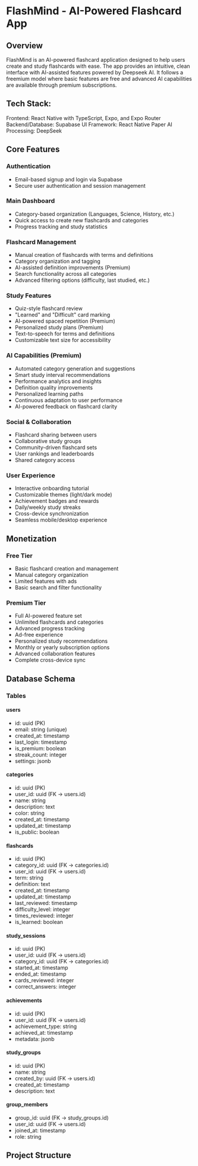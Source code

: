 # FlashMind - AI-Powered Flashcard App

## Overview

FlashMind is an AI-powered flashcard application designed to help users create and study flashcards with ease. The app provides an intuitive, clean interface with AI-assisted features powered by Deepseek AI. It follows a freemium model where basic features are free and advanced AI capabilities are available through premium subscriptions.

## Tech Stack:

Frontend: React Native with TypeScript, Expo, and Expo Router
Backend/Database: Supabase
UI Framework: React Native Paper
AI Processing: DeepSeek

## Core Features

### Authentication

- Email-based signup and login via Supabase
- Secure user authentication and session management

### Main Dashboard

- Category-based organization (Languages, Science, History, etc.)
- Quick access to create new flashcards and categories
- Progress tracking and study statistics

### Flashcard Management

- Manual creation of flashcards with terms and definitions
- Category organization and tagging
- AI-assisted definition improvements (Premium)
- Search functionality across all categories
- Advanced filtering options (difficulty, last studied, etc.)

### Study Features

- Quiz-style flashcard review
- "Learned" and "Difficult" card marking
- AI-powered spaced repetition (Premium)
- Personalized study plans (Premium)
- Text-to-speech for terms and definitions
- Customizable text size for accessibility

### AI Capabilities (Premium)

- Automated category generation and suggestions
- Smart study interval recommendations
- Performance analytics and insights
- Definition quality improvements
- Personalized learning paths
- Continuous adaptation to user performance
- AI-powered feedback on flashcard clarity

### Social & Collaboration

- Flashcard sharing between users
- Collaborative study groups
- Community-driven flashcard sets
- User rankings and leaderboards
- Shared category access

### User Experience

- Interactive onboarding tutorial
- Customizable themes (light/dark mode)
- Achievement badges and rewards
- Daily/weekly study streaks
- Cross-device synchronization
- Seamless mobile/desktop experience

## Monetization

### Free Tier

- Basic flashcard creation and management
- Manual category organization
- Limited features with ads
- Basic search and filter functionality

### Premium Tier

- Full AI-powered feature set
- Unlimited flashcards and categories
- Advanced progress tracking
- Ad-free experience
- Personalized study recommendations
- Monthly or yearly subscription options
- Advanced collaboration features
- Complete cross-device sync

## Database Schema

### Tables

#### users

- id: uuid (PK)
- email: string (unique)
- created_at: timestamp
- last_login: timestamp
- is_premium: boolean
- streak_count: integer
- settings: jsonb

#### categories

- id: uuid (PK)
- user_id: uuid (FK -> users.id)
- name: string
- description: text
- color: string
- created_at: timestamp
- updated_at: timestamp
- is_public: boolean

#### flashcards

- id: uuid (PK)
- category_id: uuid (FK -> categories.id)
- user_id: uuid (FK -> users.id)
- term: string
- definition: text
- created_at: timestamp
- updated_at: timestamp
- last_reviewed: timestamp
- difficulty_level: integer
- times_reviewed: integer
- is_learned: boolean

#### study_sessions

- id: uuid (PK)
- user_id: uuid (FK -> users.id)
- category_id: uuid (FK -> categories.id)
- started_at: timestamp
- ended_at: timestamp
- cards_reviewed: integer
- correct_answers: integer

#### achievements

- id: uuid (PK)
- user_id: uuid (FK -> users.id)
- achievement_type: string
- achieved_at: timestamp
- metadata: jsonb

#### study_groups

- id: uuid (PK)
- name: string
- created_by: uuid (FK -> users.id)
- created_at: timestamp
- description: text

#### group_members

- group_id: uuid (FK -> study_groups.id)
- user_id: uuid (FK -> users.id)
- joined_at: timestamp
- role: string

## Project Structure
